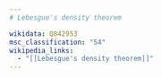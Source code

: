 ```yaml
---
# Lebesgue's density theorem

wikidata: Q842953
msc_classification: "54"
wikipedia_links:
  - "[[Lebesgue's density theorem]]"
---
```

